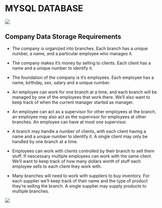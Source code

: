 # MYSQL DATABASE

<img src="https://www.giraffeacademy.com/databases/sql/erd-template.png">

## Company Data Storage Requirements
- The company is organized into branches. Each branch has a unique number, a name, and a particular employee who manages it.

- The company makes it’s money by selling to clients. Each client has a name and a unique number to identify it.

- The foundation of the company is it’s employees. Each employee has a name, birthday, sex, salary and a unique number.

- An employee can work for one branch at a time, and each branch will be managed by one of the employees that work there. We’ll also want to keep track of when the current manager started as manager.

- An employee can act as a supervisor for other employees at the branch, an employee may also act as the supervisor for employees at other branches. An employee can have at most one supervisor.

- A branch may handle a number of clients, with each client having a name and a unique number to identify it. A single client may only be handled by one branch at a time.

- Employees can work with clients controlled by their branch to sell them stuff. If nescessary multiple employees can work with the same client. We’ll want to keep track of how many dollars worth of stuff each employee sells to each client they work with.

- Many branches will need to work with suppliers to buy inventory. For each supplier we’ll keep track of their name and the type of product they’re selling the branch. A single supplier may supply products to multiple branches.

<img src="https://www.giraffeacademy.com/databases/sql/company-erd.png">
